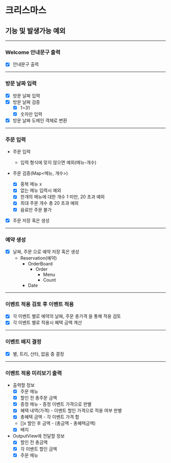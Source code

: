 # 크리스마스

## 기능 및 발생가능 예외

---
### Welcome 안내문구 출력
- [x] 안내문구 출력
---
### 방문 날짜 입력
- [x] 방문 날짜 입력
- [x] 방문 날짜 검증
    - [x] 1~31
    - [x] 숫자만 입력
- [x] 방문 날짜 도메인 객체로 변환

---
### 주문 입력
- 주문 입력
    - 입력 형식에 맞지 않으면 예외(메뉴-개수)

- 주문 검증(Map<메뉴, 개수>)
    - [x] 중복 메뉴 x
    - [x] 없는 메뉴 입력시 예외
    - [x] 한개의 메뉴에 대한 개수 1 미만, 20 초과 예외
    - [x] 최대 주문 개수 총 20 초과 예외
    - [x] 음료만 주문 불가
- [x] 주문 저장 혹은 생성

---
### 예약 생성
- [x] 날짜, 주문 으로 예약 저장 혹은 생성
    - Reservation(예약)
        - OrderBoard
            - Order
              - Menu
              - Count
        - Date

---
### 이벤트 적용 검토 후 이벤트 적용
- [x] 각 이벤트 별로 예약의 날짜, 주문 총가격 을 통해 적용 검토
- [x] 각 이벤트 별로 적용시 혜택 금액 계산

---
### 이벤트 배지 결정
- [x] 별, 트리, 산타, 없음 중 결정

---
### 이벤트 적용 미리보기 출력
- 출력할 정보
    - [x] 주문 메뉴
    - [x] 할인 전 총주문 금액
    - [x] 증정 메뉴 - 증정 이벤트 가격으로 판별
    - [x] 혜택 내역(가격) - 이벤트 할인 가격으로 적용 여부 판별
    - [x] 총혜택 금액 - 각 이벤트 가격 합
    - []x 할인 후 금액 - (총금액 - 총혜택금액)
    - [x] 배지
- OutputView에 전달할 정보
    - [x] 할인 전 총금액
    - [x] 각 이벤트 할인 금액
    - [x] 주문 메뉴